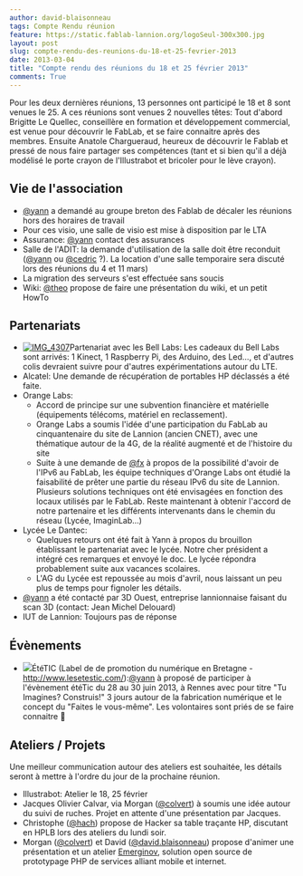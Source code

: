 ```yaml
---
author: david-blaisonneau
tags: Compte Rendu réunion
feature: https://static.fablab-lannion.org/logoSeul-300x300.jpg
layout: post
slug: compte-rendu-des-reunions-du-18-et-25-fevrier-2013
date: 2013-03-04
title: "Compte rendu des réunions du 18 et 25 février 2013"
comments: True
---
```

Pour les deux dernières réunions, 13 personnes ont participé le 18 et 8 sont
venues le 25. A ces réunions sont venues 2 nouvelles têtes: Tout d'abord
Brigitte Le Quellec, conseillère en formation et développement commercial, est
venue pour découvrir le FabLab, et se faire connaitre après des membres.
Ensuite Anatole Chargueraud, heureux de découvrir le Fablab et pressé de nous
faire partager ses compétences (tant et si bien qu'il a déjà modélisé le porte
crayon de l'Illustrabot et bricoler pour le lève crayon).

## Vie de l'association

  * [@yann](http://fablab-lannion.org/membres/yann/) a demandé au groupe breton des Fablab de décaler les réunions hors des horaires de travail
  * Pour ces visio, une salle de visio est mise à disposition par le LTA
  * Assurance: [@yann](http://fablab-lannion.org/membres/yann/) contact des assurances
  * Salle de l'ADIT: la demande d'utilisation de la salle doit être reconduit ([@yann](http://fablab-lannion.org/membres/yann/) ou [@cedric](http://fablab-lannion.org/membres/cedric.d/) ?). La location d'une salle temporaire sera discuté lors des réunions du 4 et 11 mars)
  * La migration des serveurs s'est effectuée sans soucis
  * Wiki: [@theo](http://fablab-lannion.org/membres/theo/) propose de faire une présentation du wiki, et un petit HowTo

## Partenariats

  * [![IMG_4307](https://static.fablab-lannion.org/IMG_4307-150x150.jpg)](http://fablab-lannion.org/wp-content/uploads/2013/02/IMG_4307.jpg)Partenariat avec les Bell Labs: Les cadeaux du Bell Labs sont arrivés: 1 Kinect, 1 Raspberry Pi, des Arduino, des Led…, et d'autres colis devraient suivre pour d'autres expérimentations autour du LTE.
  * Alcatel: Une demande de récupération de portables HP déclassés a été faite.
  * Orange Labs: 
    * Accord de principe sur une subvention financière et matérielle (équipements télécoms, matériel en reclassement).
    * Orange Labs a soumis l'idée d'une participation du FabLab au cinquantenaire du site de Lannion (ancien CNET), avec une thématique autour de la 4G, de la réalité augmenté et de l'histoire du site
    * Suite à une demande de [@fx](http://fablab-lannion.org/membres/fxp/) à propos de la possibilité d'avoir de l'IPv6 au FabLab, les équipe techniques d'Orange Labs ont étudié la faisabilité de prêter une partie du réseau IPv6 du site de Lannion. Plusieurs solutions techniques ont été envisagées en fonction des locaux utilisés par le FabLab. Reste maintenant à obtenir l'accord de notre partenaire et les différents intervenants dans le chemin du réseau (Lycée, ImaginLab…)
  * Lycée Le Dantec: 
    * Quelques retours ont été fait à Yann à propos du brouillon établissant le partenariat avec le lycée. Notre cher président a intégré ces remarques et envoyé le doc. Le lycée répondra probablement suite aux vacances scolaires.
    * L'AG du Lycée est repoussée au mois d'avril, nous laissant un peu plus de temps pour fignoler les détails.
  * [@yann](http://fablab-lannion.org/membres/yann/) a été contacté par 3D Ouest, entreprise lannionnaise faisant du scan 3D (contact: Jean Michel Delouard)
  * IUT de Lannion: Toujours pas de réponse

## Évènements

  * [![](http://u.jimdo.com/www101/o/s5df61aaf6c22940b/img/i1154336eb2b41c71/1360062063/std/image.jpg)](http://www.lesetestic.com/)ÉtéTIC (Label de de promotion du numérique en Bretagne - <http://www.lesetestic.com/>):[@yann](http://fablab-lannion.org/membres/yann/) à proposé de participer à l'évènement étéTic du 28 au 30 juin 2013, à Rennes avec pour titre "Tu Imagines? Construis!" 3 jours autour de la fabrication numérique et le concept du "Faites le vous-même". Les volontaires sont priés de se faire connaitre 🙂

## Ateliers / Projets

Une meilleur communication autour des ateliers est souhaitée, les détails
seront à mettre à l'ordre du jour de la prochaine réunion.

  * Illustrabot: Atelier le 18, 25 février
  * Jacques Olivier Calvar, via Morgan ([@colvert](http://fablab-lannion.org/membres/colvert/)) à soumis une idée autour du suivi de ruches. Projet en attente d'une présentation par Jacques.
  * Christophe ([@hach](http://fablab-lannion.org/membres/hach/)) propose de Hacker sa table traçante HP, discutant en HPLB lors des ateliers du lundi soir.
  * Morgan ([@colvert](http://fablab-lannion.org/membres/colvert/)) et David ([@david.blaisonneau](http://fablab-lannion.org/membres/david.blaisonneau/)) propose d'animer une présentation et un atelier [Emerginov](http://emerginov.ow2.org/ "Emerginov" ), solution open source de prototypage PHP de services alliant mobile et internet.





